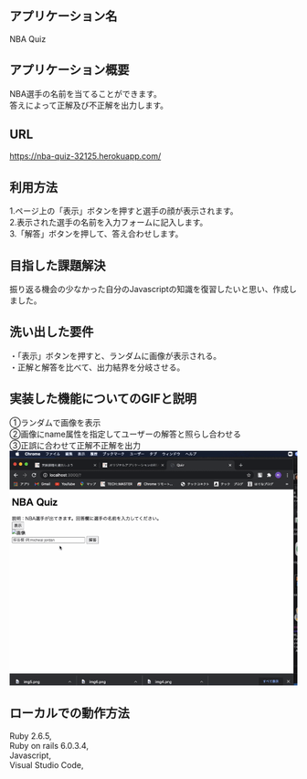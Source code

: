 ## アプリケーション名	
NBA Quiz
## アプリケーション概要
NBA選手の名前を当てることができます。  
答えによって正解及び不正解を出力します。
## URL
https://nba-quiz-32125.herokuapp.com/
## 利用方法
1.ページ上の「表示」ボタンを押すと選手の顔が表示されます。  
2.表示された選手の名前を入力フォームに記入します。  
3.「解答」ボタンを押して、答え合わせします。
## 目指した課題解決
振り返る機会の少なかった自分のJavascriptの知識を復習したいと思い、作成しました。
## 洗い出した要件
・「表示」ボタンを押すと、ランダムに画像が表示される。  
・正解と解答を比べて、出力結界を分岐させる。
## 実装した機能についてのGIFと説明	
①ランダムで画像を表示  
②画像にname属性を指定してユーザーの解答と照らし合わせる  
③正誤に合わせて正解不正解を出力
![動作.gif](./動作.gif)
## ローカルでの動作方法	 
Ruby 2.6.5,   
Ruby on rails 6.0.3.4,   
Javascript,  
Visual Studio Code,
